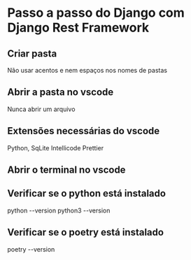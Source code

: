 # Passo a passo do Django com Django Rest Framework

## Criar pasta
Não usar acentos e nem espaços nos nomes de pastas

## Abrir a pasta no vscode
Nunca abrir um arquivo 

## Extensões necessárias do vscode 
Python, SqLite
Intellicode
Prettier

## Abrir o terminal no vscode

## Verificar se o python está instalado 
python --version
python3 --version

## Verificar se o poetry está instalado 
poetry --version

